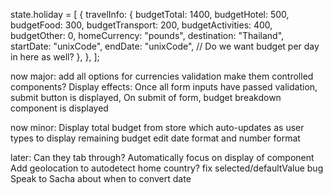 state.holiday = [
  {
    travelInfo: {
      budgetTotal: 1400,
      budgetHotel: 500,
      budgetFood: 300,
      budgetTransport: 200,
      budgetActivities: 400,
      budgetOther: 0,
      homeCurrency: "pounds",
      destination: "Thailand",
      startDate: "unixCode",
      endDate: "unixCode",
      // Do we want budget per day in here as well?
    },
  },
];

now major:
add all options for currencies
validation
make them controlled components?
Display effects: Once all form inputs have passed validation, submit button is displayed, On submit of form, budget breakdown component is displayed

now minor: 
Display total budget from store which auto-updates as user types to display remaining budget
edit date format and number format

later:
Can they tab through?
Automatically focus on display of component
Add geolocation to autodetect home country?
fix selected/defaultValue bug
Speak to Sacha about when to convert date



